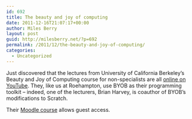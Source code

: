 ```yaml
---
id: 692
title: The beauty and joy of computing
date: 2011-12-16T21:07:17+00:00
author: Miles Berry
layout: post
guid: http://milesberry.net/?p=692
permalink: /2011/12/the-beauty-and-joy-of-computing/
categories:
  - Uncategorized
---
```

Just discovered that the lectures from University of California Berkeley&#8217;s Beauty and Joy of Computing course for non-specialists are all [online on YouTube](http://www.youtube.com/playlist?list=PLECBD29A17AAF6EF9&feature=plcp). They, like us at Roehampton, use BYOB as their programming toolkit &#8211; indeed, one of the lecturers, Brian Harvey, is coauthor of BYOB&#8217;s modifications to Scratch.

Their [Moodle course](http://sage.cs.berkeley.edu/course/view.php?id=21) allows guest access.